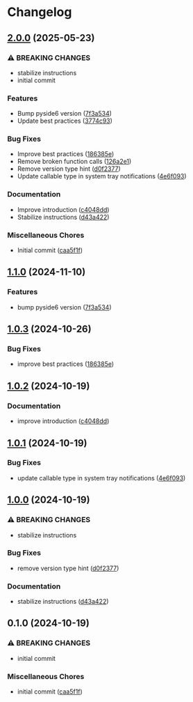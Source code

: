 # Changelog

## [2.0.0](https://github.com/NEIAAC/python-template/compare/v1.2.10...v2.0.0) (2025-05-23)


### ⚠ BREAKING CHANGES

* stabilize instructions
* initial commit

### Features

* Bump pyside6 version ([7f3a534](https://github.com/NEIAAC/python-template/commit/7f3a534000fcc6e6f77a841572d0a850ee330ab5))
* Update best practices ([3774c93](https://github.com/NEIAAC/python-template/commit/3774c93bbb0752dc58514d89396201a60bac6d1f))


### Bug Fixes

* Improve best practices ([186385e](https://github.com/NEIAAC/python-template/commit/186385efd8ff3ef80819288665df5521f20d6358))
* Remove broken function calls ([126a2e1](https://github.com/NEIAAC/python-template/commit/126a2e14315e32fdd22fb4f87354f25eab65cdb6))
* Remove version type hint ([d0f2377](https://github.com/NEIAAC/python-template/commit/d0f2377161b18d0fe7956d7a10d00a759bd4f1b3))
* Update callable type in system tray notifications ([4e6f093](https://github.com/NEIAAC/python-template/commit/4e6f0931a20cee8160dab190aa5289bb8383fd1d))


### Documentation

* Improve introduction ([c4048dd](https://github.com/NEIAAC/python-template/commit/c4048ddfa95238be1f8b33dc9de051eaabd60b0e))
* Stabilize instructions ([d43a422](https://github.com/NEIAAC/python-template/commit/d43a422804d15175004ccacbd2f1c6dffa5db13a))


### Miscellaneous Chores

* Initial commit ([caa5f1f](https://github.com/NEIAAC/python-template/commit/caa5f1fc2086b3aaeabfa34a4ee9986999798f1b))

## [1.1.0](https://github.com/NEIAAC/python-template/compare/v1.0.3...v1.1.0) (2024-11-10)


### Features

* bump pyside6 version ([7f3a534](https://github.com/NEIAAC/python-template/commit/7f3a534000fcc6e6f77a841572d0a850ee330ab5))

## [1.0.3](https://github.com/NEIAAC/python-template/compare/v1.0.2...v1.0.3) (2024-10-26)


### Bug Fixes

* improve best practices ([186385e](https://github.com/NEIAAC/python-template/commit/186385efd8ff3ef80819288665df5521f20d6358))

## [1.0.2](https://github.com/NEIAAC/python-template/compare/v1.0.1...v1.0.2) (2024-10-19)


### Documentation

* improve introduction ([c4048dd](https://github.com/NEIAAC/python-template/commit/c4048ddfa95238be1f8b33dc9de051eaabd60b0e))

## [1.0.1](https://github.com/NEIAAC/python-template/compare/v1.0.0...v1.0.1) (2024-10-19)


### Bug Fixes

* update callable type in system tray notifications ([4e6f093](https://github.com/NEIAAC/python-template/commit/4e6f0931a20cee8160dab190aa5289bb8383fd1d))

## [1.0.0](https://github.com/NEIAAC/python-template/compare/v0.1.0...v1.0.0) (2024-10-19)


### ⚠ BREAKING CHANGES

* stabilize instructions

### Bug Fixes

* remove version type hint ([d0f2377](https://github.com/NEIAAC/python-template/commit/d0f2377161b18d0fe7956d7a10d00a759bd4f1b3))


### Documentation

* stabilize instructions ([d43a422](https://github.com/NEIAAC/python-template/commit/d43a422804d15175004ccacbd2f1c6dffa5db13a))

## 0.1.0 (2024-10-19)


### ⚠ BREAKING CHANGES

* initial commit

### Miscellaneous Chores

* initial commit ([caa5f1f](https://github.com/NEIAAC/python-template/commit/caa5f1fc2086b3aaeabfa34a4ee9986999798f1b))
